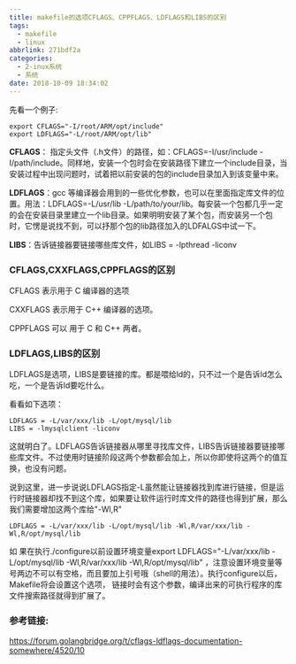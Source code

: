 ```yaml
---
title: makefile的选项CFLAGS、CPPFLAGS、LDFLAGS和LIBS的区别
tags:
  - makefile
  - linux
abbrlink: 271bdf2a
categories:
  - 2-inux系统
  - 系统
date: 2018-10-09 18:34:02
---
```




先看一个例子:

```shell
export CFLAGS="-I/root/ARM/opt/include"
export LDFLAGS="-L/root/ARM/opt/lib"
```



**CFLAGS**： 指定头文件（.h文件）的路径，如：CFLAGS=-I/usr/include -I/path/include。同样地，安装一个包时会在安装路径下建立一个include目录，当安装过程中出现问题时，试着把以前安装的包的include目录加入到该变量中来。

**LDFLAGS**：gcc 等编译器会用到的一些优化参数，也可以在里面指定库文件的位置。用法：LDFLAGS=-L/usr/lib -L/path/to/your/lib。每安装一个包都几乎一定的会在安装目录里建立一个lib目录。如果明明安装了某个包，而安装另一个包时，它愣是说找不到，可以抒那个包的lib路径加入的LDFALGS中试一下。

**LIBS**：告诉链接器要链接哪些库文件，如LIBS = -lpthread -liconv

<!-- more -->

### CFLAGS,CXXFLAGS,CPPFLAGS的区别

CFLAGS 表示用于 C 编译器的选项

CXXFLAGS 表示用于 C++ 编译器的选项。

CPPFLAGS 可以 用于 C 和 C++ 两者。



### LDFLAGS,LIBS的区别

LDFLAGS是选项，LIBS是要链接的库。都是喂给ld的，只不过一个是告诉ld怎么吃，一个是告诉ld要吃什么。

看看如下选项：

```shell
LDFLAGS = -L/var/xxx/lib -L/opt/mysql/lib
LIBS = -lmysqlclient -liconv
```

这就明白了。LDFLAGS告诉链接器从哪里寻找库文件，LIBS告诉链接器要链接哪些库文件。不过使用时链接阶段这两个参数都会加上，所以你即使将这两个的值互换，也没有问题。



说到这里，进一步说说LDFLAGS指定-L虽然能让链接器找到库进行链接，但是运行时链接器却找不到这个库，如果要让软件运行时库文件的路径也得到扩展，那么我们需要增加这两个库给"-Wl,R"

```
LDFLAGS = -L/var/xxx/lib -L/opt/mysql/lib -Wl,R/var/xxx/lib -Wl,R/opt/mysql/lib
```

如 果在执行./configure以前设置环境变量export LDFLAGS="-L/var/xxx/lib -L/opt/mysql/lib -Wl,R/var/xxx/lib -Wl,R/opt/mysql/lib" ，注意设置环境变量等号两边不可以有空格，而且要加上引号哦（shell的用法）。执行configure以后，Makefile将会设置这个选项， 链接时会有这个参数，编译出来的可执行程序的库文件搜索路径就得到扩展了。



### 参考链接:

https://forum.golangbridge.org/t/cflags-ldflags-documentation-somewhere/4520/10